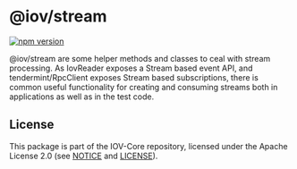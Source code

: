 # @iov/stream

[![npm version](https://img.shields.io/npm/v/@iov/stream.svg)](https://www.npmjs.com/package/@iov/stream)

@iov/stream are some helper methods and classes to ceal with stream processing.
As IovReader exposes a Stream based event API, and tendermint/RpcClient exposes
Stream based subscriptions, there is common useful functionality for creating
and consuming streams both in applications as well as in the test code.

## License

This package is part of the IOV-Core repository, licensed under the Apache License 2.0
(see [NOTICE](https://github.com/iov-one/iov-core/blob/master/NOTICE) and [LICENSE](https://github.com/iov-one/iov-core/blob/master/LICENSE)).
